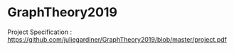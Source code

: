 # GraphTheory2019 


Project Specification : https://github.com/juliegardiner/GraphTheory2019/blob/master/project.pdf


